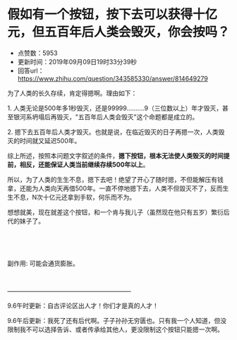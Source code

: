 # 假如有一个按钮，按下去可以获得十亿元，但五百年后人类会毁灭，你会按吗？
- 点赞数：5953
- 更新时间：2019年09月09日19时33分39秒
- 回答url：https://www.zhihu.com/question/343585330/answer/814649279
<body>
 <p data-pid="tOcCCnr5">为了人类的长久存续，肯定得摁啊。理由如下：</p>
 <p data-pid="xgU5RvZR">1. 人类无论是500年多1秒毁灭，还是99999..........9（三位数以上）年才毁灭，甚至银河系坍塌后再毁灭，"五百年后人类会毁灭"这个命题都是成立的。</p>
 <p data-pid="88hg0G_F">2. 摁下去五百年后人类才毁灭。也就是说，在临近毁灭的日子再摁一次，人类毁灭的时间就又延迟500年。</p>
 <p data-pid="BJJAiEw6">综上所述，按照本问题文字叙述的条件，<b>摁下按钮，根本无法使人类毁灭的时间提前，相反，还能保证人类当前继续存续500年以上</b>。</p>
 <p data-pid="DKmJLU3S">所以，为了人类的生生不息，摁下去吧！绝望了开心了随时摁，不但能解压有钱拿，还能为人类向天再借500年。一直不停地摁下去，人类不但毀灭不了，反而生生不息，N次十亿元还拿到手软，何乐而不为。</p>
 <p data-pid="WgLKTDmA">想想就美，现在就差这个按钮，和一个肯与我儿子（虽然现在他只有五岁）繁衍后代的妹子了。</p>
 <p class="ztext-empty-paragraph"><br></p>
 <p class="ztext-empty-paragraph"><br></p>
 <p data-pid="ts6AwGw3">副作用: 可能会通货膨胀。</p>
 <p class="ztext-empty-paragraph"><br></p>
 <p data-pid="37Hgz8Ne">————————————————————</p>
 <p data-pid="YomrCt-b">9.6午时更新：自古评论区出人才！你们才是真的人才！</p>
 <p data-pid="YEksAAIL">9.6午后更新：我死了还有后代啊。子子孙孙无穷匮也。只有我一个人知道，但没限制我不可以选择告诉、或者传承给其他人，更没限制这个按钮只能摁一次啊。</p>
</body>